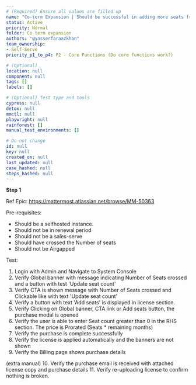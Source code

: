```yaml
---
# (Required) Ensure all values are filled up
name: "Co-term Expansion | Should be successful in adding more seats from within the product"
status: Active
priority: Normal
folder: Co term expansion
authors: "@yasserfaraazkhan"
team_ownership: 
- Self-Serve
priority_p1_to_p4: P2 - Core Functions (Do core functions work?)

# (Optional)
location: null
component: null
tags: []
labels: []

# (Optional) Test type and tools
cypress: null
detox: null
mmctl: null
playwright: null
rainforest: []
manual_test_environments: []

# Do not change
id: null
key: null
created_on: null
last_updated: null
case_hashed: null
steps_hashed: null
---
```


**Step 1**

Ref Epic: <https://mattermost.atlassian.net/browse/MM-50363>

Pre-requisites:

- Should be a selfhosted instance.
- Should not be in renewal period
- Should not be a sales-serve
- Should have crossed the Number of seats
- Should not be Airgapped

Test:

1. Login with Admin and Navigate to System Console
2. Verify Global banner with message indicating Number of Seats crossed and a button with test 'Update seat count'
3. Verify CTA is shown message with Number of Seats crossed and Clickable like with text 'Update seat count'
4. Verify a button with text 'Add seats' is displayed in license section.
5. Verify Clicking on Global banner, CTA link or Add seats button, the purchase modal is opened
6. Verify the user is able to enter Seat count greater than 0 in the RHS section. The price is Prorated (Seats * remaining months)
7. Verify the purchase is complete successfully
8. Verify the license is applied automatically and the banners are not shown
9. Verify the Billing page shows purchase details

(extra manual)
10. Verify the purchase email is received with attached license copy and purchase details
11. Verify re-uploading license to confirm nothing is broken.
